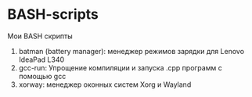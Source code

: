 # BASH-scripts
Мои BASH скрипты 

1. batman (battery manager): менеджер режимов зарядки для Lenovo IdeaPad L340
2. gcc-run: Упрощение компиляции и запуска .cpp программ с помощью gcc
3. xorway: менеджер оконных систем Xorg и Wayland
